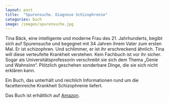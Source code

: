 ```yaml
---
layout: post
title:  "Spurensuche. Diagnose Schizophrenie"
categories: buch
image: /images/spurensuche.jpg
---
```


Tina Bäck, eine intelligente und moderne Frau des 21. Jahrhunderts, begibt sich auf Spurensuche und begegnet mit 34 Jahren ihrem Vater zum ersten Mal. Er ist schizophren. Und schlimmer, er ist ihr erschreckend ähnlich.
Tina will diese verteufelte Krankheit verstehen. Kein Fachbuch ist vor ihr sicher. Sogar als Universitätsprofessorin verschreibt sie sich dem Thema „Genie und Wahnsinn“.
Plötzlich geschehen sonderbare Dinge, die sie sich nicht erklären kann.

Ein Buch, das unterhält und reichlich Informationen rund um 
die facettenreiche Krankheit Schizophrenie liefert.

Das Buch ist erhältlich auf [Amazon][amazon]. 


[amazon]: https://www.amazon.de/Spurensuche-Diagnose-Schizophrenie-Barbara-Schwarzl/dp/394477115X
